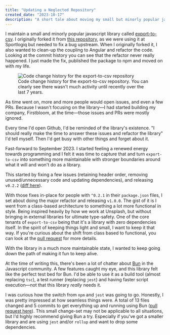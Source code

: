 ```yaml
---
title: "Updating a Neglected Repository"
created_date: "2023-10-17"
description: "A short tale about moving my small but minorly popular javascript library called export-to-csv to Bun and heavily refactoring it after many years."
---
```

I maintain a small and minorly popular javascript library called [export-to-csv](https://github.com/alexcaza/export-to-csv). I originally forked it from [this repository](https://github.com/javiertelioz/angular2-csv), as we were using it at Sportlogiq but needed to fix a bug upstream. When I originally forked it, I also wanted to clean-up the coupling to Angular and refactor the code. Looking at the commit history you can see that the refactor never really happened. I just made the fix, published the package to npm and moved on with my life.

<figure>
<img src="https://s.alexcaza.com/Screen-Shot-2023-10-17-16-52-51.29-1697575976.png" alt="Code change history for the export-to-csv repository">
<figcaption>
Code change history for the export-to-csv repository. You can clearly see there wasn't much activity until recently over the last 7 years.
</figcaption>
</figure>

As time went on, more and more people would open issues, and even a few PRs. Because I wasn't focusing on the library—I had started building my company, Firstbloom, at the time—those issues and PRs were mostly ignored.

Every time I'd open Github, I'd be reminded of the library's existence. "I should really make the time to answer these issues and refactor the library" I'd tell myself. Then I'd get busy with other things and forget about it.

Fast-forward to September 2023. I started feeling a renewed energy towards programming and I felt it was time to capture that and turn `export-to-csv` into something more maintainable with stronger boundaries around what it will and won't do as a library.

This started by fixing a few issues (retaining header order, removing unused/unnecessary code and updating dependencies), and releasing `v0.2.2` ([diff here](https://github.com/alexcaza/export-to-csv/compare/06ed4d7d50af51ca42962620adb5f24050ee719f..f29aa3a669a964459aba3411c6fe65b80e0c8ba9)).

With those fixes in-place for people with `^0.2.1` in their `package.json` files, I set about doing the major refactor and releasing `v1.0.0`. The gist of it is I went from a class-based architecture to something a lot more functional in style. Being inspired heavily by how we work at Unsplash, but without bringing in external libraries for ultimate type-safety. One of the core tenants of `export-to-csv` being that it's a library with zero dependencies itself. In the spirit of keeping things light and small, I want to keep it that way. If you're curious about the shift from class based to functional, you can look at the [pull request](https://github.com/alexcaza/export-to-csv/pull/52) for more details.

With the library in a much more maintainable state, I wanted to keep going down the path of making it fun to keep alive.

At the time of writing this, there's been a lot of chatter about [Bun](https://bun.sh/) in the Javascript community. A few features caught my eye, and this library felt like the perfect test bed for Bun. I'd be able to use it as a build tool (almost replacing `tsc`), a test runner (replacing `jest`) and having faster script execution—not that this library _really_ needs it.

I was curious how the switch from `npm` and `jest` was going to go. Honestly, I was pretty impressed at how seamless things were. A total of 13 files changed and 5 commits to get everything up and running using Bun ([pull request here](https://github.com/alexcaza/export-to-csv/pull/54)). This small change-set may not be applicable to all situations, but I'd highly recommend giving Bun a try. Especially if you've got a smaller library and are using `jest` and/or `rollup` and want to drop some dependencies.

